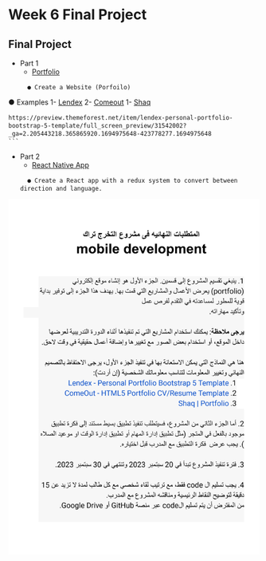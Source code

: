 # Week 6 Final Project


## Final Project
 - Part 1
      - [Portfolio]()
    ```
      ● Create a Website (Porfoilo)
    ```
  ● Examples
    1- [Lendex](https://preview.themeforest.net/item/lendex-personal-portfolio-bootstrap-5-template/full_screen_preview/31542002?_ga=2.205443218.365865920.1694975648-423778277.1694975648)
    2- [Comeout](https://comeout.netlify.app/demo/default/)
    1- [Shaq](https://shaq-portfolio.netlify.app/)


    https://preview.themeforest.net/item/lendex-personal-portfolio-bootstrap-5-template/full_screen_preview/31542002?_ga=2.205443218.365865920.1694975648-423778277.1694975648
    ```
    
 - Part 2
      - [React Native App]()
    ```
      ● Create a React app with a redux system to convert between direction and language.
    ```



<img src="./final-project.png" style="">

